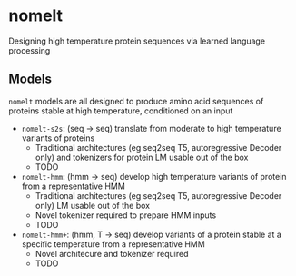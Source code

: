 # nomelt
Designing high temperature protein sequences via learned language processing

## Models
`nomelt` models are all designed to produce amino acid sequences of proteins stable at high temperature, conditioned on an input

- `nomelt-s2s`: (seq -> seq) translate from moderate to high temperature variants of proteins
  - Traditional architectures (eg seq2seq T5, autoregressive Decoder only) and tokenizers for protein LM usable out of the box
  - TODO
- `nomelt-hmm`: (hmm -> seq) develop high temperature variants of protein from a representative HMM
  - Traditional architectures (eg seq2seq T5, autoregressive Decoder only) LM usable out of the box
  - Novel tokenizer required to prepare HMM inputs
  - TODO
- `nomelt-hmm+`: (hmm, T -> seq) develop variants of a protein stable at a specific temperature from a representative HMM
  - Novel architecure and tokenizer required
  - TODO


